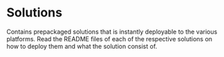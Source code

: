 # Solutions

Contains prepackaged solutions that is instantly deployable to the various platforms. Read the README files of each
of the respective solutions on how to deploy them and what the solution consist of.
